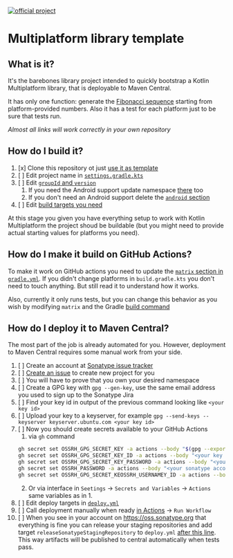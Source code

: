 [![official project](http://jb.gg/badges/official.svg)](https://confluence.jetbrains.com/display/ALL/JetBrains+on+GitHub)

# Multiplatform library template

## What is it?

It's the barebones library project intended to quickly bootstrap a Kotlin Multiplatform library, that is deployable to Maven Central.

It has only one function: generate the [Fibonacci sequence](https://en.wikipedia.org/wiki/Fibonacci_sequence) starting from platform-provided numbers. Also it has a test for each platform just to be sure that tests run.

*Almost all links will work correctly in your own repository*

## How do I build it?

1. [x] Clone this repository ot just [use it as template](https://github.com/asm0dey/dummylib-multiplatform/generate)
2. [ ] Edit project name in [`settings.gradle.kts`](settings.gradle.kts#L17)
3. [ ] Edit [`groupId` and `version`](convention-plugins/src/main/kotlin/module.publication.gradle.kts#L10-L11)
    1. If you need the Android support update namespace [there](library/build.gradle.kts#L38) too
    1. If you don't need an Android support delete the [`android` section](library/build.gradle.kts#L37-L43)
4. [ ] Edit [build targets you need](library/build.gradle.kts#L9-L21)

At this stage you given you have everything setup to work with Kotlin Multiplatform the project shoud be buildable (but you might need to provide actual starting values for platforms you need).

## How do I make it build on GitHub Actions?

To make it work on GitHub actions you need to update the [`matrix` section in `gradle.yml`](.github/workflows/gradle.yml#L25-L34). If you didn't change platforms in `build.gradle.kts` you don't need to touch anything. But still read it to understand how it works.

Also, currently it only runs tests, but you can change this behavior as you wish by modifying `matrix` and the Gradle [build command](.github/workflows/gradle.yml#L52)

## How do I deploy it to Maven Central?

The most part of the job is already automated for you. However, deployment to Maven Central requires some manual work from your side.

1. [ ] Create an account at [Sonatype issue tracker](https://issues.sonatype.org/secure/Signup!default.jspa)
2. [ ] [Create an issue](https://issues.sonatype.org/secure/CreateIssue.jspa?issuetype=21&pid=10134) to create new project for you
3. [ ] You will have to prove that you own your desired namespace
4. [ ] Create a GPG key with `gpg --gen-key`, use the same email address you used to sign up to the Sonatype Jira
5. [ ] Find your key id in output of the previous command looking like `<your key id>`
6. [ ] Upload your key to a keyserver, for example `gpg --send-keys --keyserver keyserver.ubuntu.com <your key id>`
7. [ ] Now you should create secrets available to your GitHub Actions
    1. via `gh` command
    ```bash
    gh secret set OSSRH_GPG_SECRET_KEY -a actions --body "$(gpg --export-secret-key --armor "<your key id>")"
    gh secret set OSSRH_GPG_SECRET_KEY_ID -a actions --body "<your key id>"
    gh secret set OSSRH_GPG_SECRET_KEY_PASSWORD -a actions --body "<your key password>"
    gh secret set OSSRH_PASSWORD -a actions --body "<your sonatype account password>"
    gh secret set OSSRH_GPG_SECRET_KEOSSRH_USERNAMEY_ID -a actions --body "<your sonatype account username>"
    ```
    2. Or via interface in `Seetings` → `Secrets and Variables` → `Actions` same variables as in 1.
8. [ ] Edit deploy targets in [`deploy.yml`](.github/workflows/deploy.yml#L23-L36)
9. [ ] Call deployment manually when ready [in Actions](../../actions/workflows/deploy.yml) → `Run Workflow`
10. [ ] When you see in your account on https://oss.sonatype.org that everything is fine you can release your staging repositories and add target `releaseSonatypeStagingRepository` to `deploy.yml` [after this line](.github/workflows/deploy.yml#L60). This way artifacts will be published to central automatically when tests pass.


